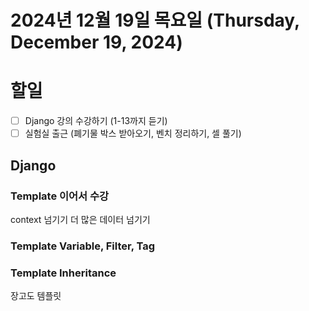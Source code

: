 # 2024년 12월 19일 목요일 (Thursday, December 19, 2024)

# 할일
- [ ] Django 강의 수강하기 (1-13까지 듣기)
- [ ] 실험실 출근 (폐기물 박스 받아오기, 벤치 정리하기, 셀 풀기)

## Django 
### Template 이어서 수강
context 넘기기
더 많은 데이터 넘기기

### Template Variable, Filter, Tag
<ul></ul>

### Template Inheritance
장고도 템플릿 